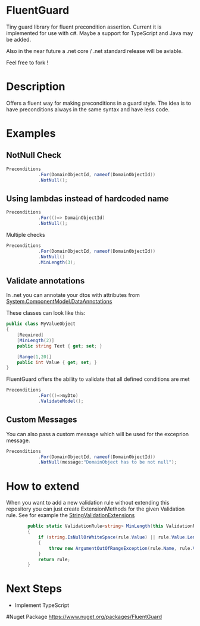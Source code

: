 # FluentGuard
Tiny guard library for fluent precondition assertion. Current it is implemented for use with c#. Maybe a support for TypeScript and Java may be added.

Also in the near future a .net core  / .net standard release will be aviable.

Feel free to fork !

# Description
Offers a fluent way for making preconditions in a guard style.
The idea is to have preconditions always in the same syntax and have less code.  


# Examples

## NotNull Check
```csharp
Preconditions
            .For(DomainObjectId, nameof(DomainObjectId))
            .NotNull();
```


## Using lambdas instead of hardcoded name
```csharp
Preconditions
            .For(()=> DomainObjectId)
            .NotNull();
```

Multiple checks 

```csharp
Preconditions
            .For(DomainObjectId, nameof(DomainObjectId))
            .NotNull()
            .MinLength(3);
```

## Validate annotations 
In .net you can annotate your dtos with attributes from [System.ComponentModel.DataAnnotations](https://msdn.microsoft.com/de-de/library/system.componentmodel.dataannotations(v=vs.110).aspx)

These classes can look like this:
```csharp
public class MyValueObject
{
    [Required]
    [MinLength(2)]
    public string Text { get; set; }

    [Range(1,20)]
    public int Value { get; set; }
}
```

FluentGuard offers the ability to validate that all defined conditions are met
```csharp
Preconditions
            .For(()=>myDto)
            .ValidateModel();
```

## Custom Messages
You can also pass a custom message which will be used for the exceprion message.

```csharp
Preconditions
            .For(DomainObjectId, nameof(DomainObjectId))
            .NotNull(message:"DomainObject has to be not null");
```

# How to extend
When you want to add a new validation rule without extending this repository you can just create ExtensionMethods for the given Validation rule. See for example the [StringValidationExtensions](https://github.com/Gentlehag/FluentGuard/blob/master/src/BE.FluentGuard/StringValidationExtensions.cs)

```csharp
        public static ValidationRule<string> MinLength(this ValidationRule<string> rule, int length)
        {
            if (string.IsNullOrWhiteSpace(rule.Value) || rule.Value.Length < length)
            {
                throw new ArgumentOutOfRangeException(rule.Name, rule.Value.Length, $"The value should be at least {length} characters long!");
            }
            return rule;
        }
```

# Next Steps
- Implement TypeScript


#Nuget Package
https://www.nuget.org/packages/FluentGuard
